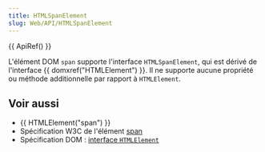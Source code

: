```yaml
---
title: HTMLSpanElement
slug: Web/API/HTMLSpanElement
---
```


{{ ApiRef() }}

L'élément DOM `span` supporte l'interface `HTMLSpanElement`, qui est dérivé de l'interface {{ domxref("HTMLElement") }}. Il ne supporte aucune propriété ou méthode additionnelle par rapport à `HTMLElement`.

## Voir aussi

- {{ HTMLElement("span") }}
- Spécification W3C de l'élément [span](http://www.w3.org/TR/html4/struct/global.html#edef-SPAN)
- Spécification DOM : [interface `HTMLElement`](http://www.w3.org/TR/DOM-Level-2-HTML/html.html#ID-58190037)
